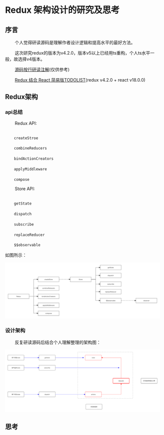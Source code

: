 # Redux 架构设计的研究及思考

## 序言

  &nbsp;&nbsp;&nbsp;&nbsp;&nbsp;&nbsp;&nbsp;&nbsp;个人觉得研读源码是理解作者设计逻辑和提高水平的最好方法。

  &nbsp;&nbsp;&nbsp;&nbsp;&nbsp;&nbsp;&nbsp;&nbsp;这次研究redux的版本为v4.2.0，版本v5以上已经用ts重构，个人ts水平一般，故选择v4版本。

  &nbsp;&nbsp;&nbsp;&nbsp;&nbsp;&nbsp;&nbsp;&nbsp;[源码按行研读注解](https://github.com/YeahDreamItPossible/StepFurtureInJS/tree/main/SourceCode/Redux/v4.2.0)(仅供参考)


  &nbsp;&nbsp;&nbsp;&nbsp;&nbsp;&nbsp;&nbsp;&nbsp;[Redux 结合 React 简易版TODOLIST](https://github.com/YeahDreamItPossible/StepFurtureInJS/blob/main/SourceCode/Redux/v4.2.0/demo/index.html)(redux v4.2.0 + react v18.0.0)


## Redux架构

### api总结

  &nbsp;&nbsp;&nbsp;&nbsp;&nbsp;&nbsp;&nbsp;&nbsp;Redux API:

  ```javascript  

      createStroe
          
      combineReducers

      bindActionCreators

      applyMiddleware

      compose

  ```

  &nbsp;&nbsp;&nbsp;&nbsp;&nbsp;&nbsp;&nbsp;&nbsp;Store API:

  ```javascript

      getState

      dispatch

      subscribe

      replaceReducer

      $$observable

  ```

  如图所示：

![Alt redux_api](https://github.com/YeahDreamItPossible/StepFurtureInJS/blob/dev_0.1.0/VBlog/Images/redux_api.png)

### 设计架构

  &nbsp;&nbsp;&nbsp;&nbsp;&nbsp;&nbsp;&nbsp;&nbsp;反复研读源码后结合个人理解整理的架构图：

![Alt redux_arch](https://github.com/YeahDreamItPossible/StepFurtureInJS/blob/dev_0.1.0/VBlog/Images/redux_arch.png)



## 思考